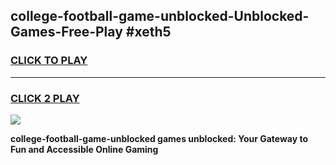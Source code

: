 
## college-football-game-unblocked-Unblocked-Games-Free-Play #xeth5
<h3>
<a href="https://us.freeplayer.one?title=college-football-game-unblocked&ref=9M">CLICK TO PLAY</a></h3>
<hr>

<h3>
<a href="https://us.freeplayer.one?title=college-football-game-unblocked&ref=9M">CLICK 2 PLAY</a>
  
</h3>

<a href="https://us.freeplayer.one?title=college-football-game-unblocked&ref=9M"><img src="https://clearcache.store/games.png"></a>


**college-football-game-unblocked games unblocked: Your Gateway to Fun and Accessible Online Gaming**
